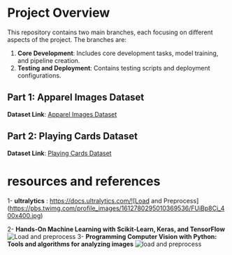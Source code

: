 
# Project Overview

This repository contains two main branches, each focusing on different aspects of the project. The branches are:

1. **Core Development**: Includes core development tasks, model training, and pipeline creation.
2. **Testing and Deployment**: Contains testing scripts and deployment configurations.

## Part 1: Apparel Images Dataset

**Dataset Link**: [Apparel Images Dataset](#)


## Part 2: Playing Cards Dataset

**Dataset Link**: [Playing Cards Dataset](#)

# resources and references
1- **ultralytics** : https://docs.ultralytics.com/![Load and Preprocess](https://pbs.twimg.com/profile_images/1612780295010369536/FUiBp8Ci_400x400.jpg)



2- **Hands-On Machine Learning with Scikit-Learn, Keras, and TensorFlow**  ![Load and preprocess](https://m.media-amazon.com/images/I/71UF9mDAX3L._SL1317_.jpg)
3- **Programming Computer Vision with Python: Tools and algorithms for analyzing images** ![load and preprocess](https://m.media-amazon.com/images/I/71i7RZM8pML._SL1500_.jpg)




